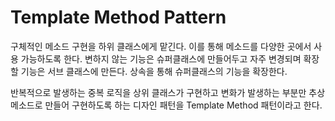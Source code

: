 # Template Method Pattern

구체적인 메소드 구현을 하위 클래스에게 맡긴다. 이를 통해 메소드를 다양한 곳에서 사용 가능하도록 한다.
변하지 않는 기능은 슈퍼클래스에 만들어두고 자주 변경되며 확장할 기능은 서브 클래스에 만든다. 상속을 통해 슈퍼클래스의 기능을 확장한다.

반복적으로 발생하는 중복 로직을 상위 클래스가 구현하고 변화가 발생하는 부분만 추상 메소드로 만들어 구현하도록 하는 디자인 패턴을 Template Method 패턴이라고 한다.